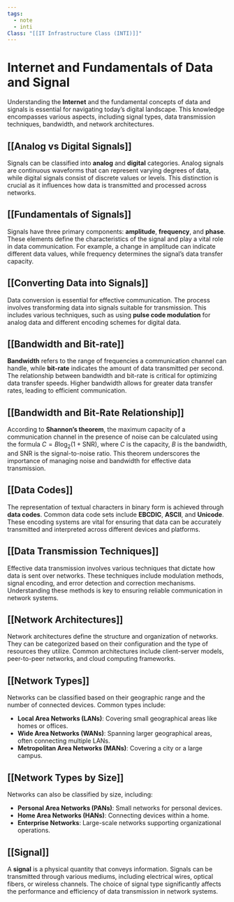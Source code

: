 ```yaml
---
tags:
  - note
  - inti
Class: "[[IT Infrastructure Class (INTI)]]"
---
```


# Internet and Fundamentals of Data and Signal

Understanding the **Internet** and the fundamental concepts of data and signals is essential for navigating today’s digital landscape. This knowledge encompasses various aspects, including signal types, data transmission techniques, bandwidth, and network architectures.

## [[Analog vs Digital Signals]]

Signals can be classified into **analog** and **digital** categories. Analog signals are continuous waveforms that can represent varying degrees of data, while digital signals consist of discrete values or levels. This distinction is crucial as it influences how data is transmitted and processed across networks.

## [[Fundamentals of Signals]]

Signals have three primary components: **amplitude**, **frequency**, and **phase**. These elements define the characteristics of the signal and play a vital role in data communication. For example, a change in amplitude can indicate different data values, while frequency determines the signal’s data transfer capacity.

## [[Converting Data into Signals]]

Data conversion is essential for effective communication. The process involves transforming data into signals suitable for transmission. This includes various techniques, such as using **pulse code modulation** for analog data and different encoding schemes for digital data.

## [[Bandwidth and Bit-rate]]

**Bandwidth** refers to the range of frequencies a communication channel can handle, while **bit-rate** indicates the amount of data transmitted per second. The relationship between bandwidth and bit-rate is critical for optimizing data transfer speeds. Higher bandwidth allows for greater data transfer rates, leading to efficient communication.

## [[Bandwidth and Bit-Rate Relationship]]

According to **Shannon’s theorem**, the maximum capacity of a communication channel in the presence of noise can be calculated using the formula $C = B \log_2(1 + \text{SNR})$, where $C$ is the capacity, $B$ is the bandwidth, and $\text{SNR}$ is the signal-to-noise ratio. This theorem underscores the importance of managing noise and bandwidth for effective data transmission.

## [[Data Codes]]

The representation of textual characters in binary form is achieved through **data codes**. Common data code sets include **EBCDIC**, **ASCII**, and **Unicode**. These encoding systems are vital for ensuring that data can be accurately transmitted and interpreted across different devices and platforms.

## [[Data Transmission Techniques]]

Effective data transmission involves various techniques that dictate how data is sent over networks. These techniques include modulation methods, signal encoding, and error detection and correction mechanisms. Understanding these methods is key to ensuring reliable communication in network systems.

## [[Network Architectures]]

Network architectures define the structure and organization of networks. They can be categorized based on their configuration and the type of resources they utilize. Common architectures include client-server models, peer-to-peer networks, and cloud computing frameworks.

## [[Network Types]]

Networks can be classified based on their geographic range and the number of connected devices. Common types include:

- **Local Area Networks (LANs)**: Covering small geographical areas like homes or offices.
- **Wide Area Networks (WANs)**: Spanning larger geographical areas, often connecting multiple LANs.
- **Metropolitan Area Networks (MANs)**: Covering a city or a large campus.

## [[Network Types by Size]]

Networks can also be classified by size, including:

- **Personal Area Networks (PANs)**: Small networks for personal devices.
- **Home Area Networks (HANs)**: Connecting devices within a home.
- **Enterprise Networks**: Large-scale networks supporting organizational operations.

## [[Signal]]

A **signal** is a physical quantity that conveys information. Signals can be transmitted through various mediums, including electrical wires, optical fibers, or wireless channels. The choice of signal type significantly affects the performance and efficiency of data transmission in network systems.
